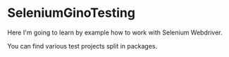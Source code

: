 # SeleniumGinoTesting
Here I'm going to learn by example how to work with Selenium Webdriver.

You can find various test projects split in packages.
